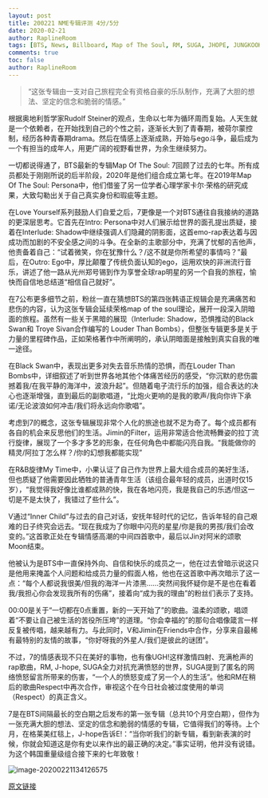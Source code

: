```yaml
---
layout: post
title: 200221 NME专辑评测 4分/5分
date: 2020-02-21
author: RaplineRoom
tags: [BTS, News, Billboard, Map of The Soul, RM, SUGA, JHOPE, JUNGKOOK, JIN, V, JIMIN, 金南俊, 闵玧其, 郑号锡, 金硕珍, 朴智旻, 金泰亨, 田柾国, 7, Album Review, NME]
comments: true
toc: false
author: RaplineRoom
---
```



> “这张专辑由一支对自己旅程完全有资格自豪的乐队制作，充满了大胆的想法、坚定的信念和脆弱的情感。”

根据奥地利哲学家Rudolf Steiner的观点，生命以七年为循环周而复始。人天生就是一个依赖者，在开始找到自己的个性之前，逐渐长大到了青春期，被荷尔蒙控制，经历各种青春期drama。然后在情感上逐渐成熟，开始与ego斗争，最后成为一个有担当的成年人，用更广阔的视野看世界，为余生继续努力。

一切都说得通了，BTS最新的专辑Map Of The Soul: 7回顾了过去的七年。所有成员都处于刚刚所说的后半阶段，2020年是他们组合成立第七年。在2019年Map Of The Soul: Persona中，他们借鉴了另一位学者心理学家卡尔·荣格的研究成果，大致勾勒出关于自己真实身份和瑕疵等主题。

在Love Yourself系列鼓励人们自爱之后，7更像是一个对BTS通往自我接纳的道路的更深层思考。它首先在Intro: Persona中对人们展示给世界的面孔提出质疑，接着在Interlude: Shadow中继续强调人们隐藏的阴影面，这首emo-rap表达着与因成功而加剧的不安全感之间的斗争。在全新的主歌部分中，充满了忧郁的吉他声，他责备着自己：“试着微笑，你在犹豫什么？/这不就是你所希望的事情吗？”最后，在Outro: Ego中，厚比颠覆了传统负面认知的ego，运用欢快的非洲流行音乐，讲述了他一路从光州郑号锡到作为享誉全球rap明星的另一个自我的旅程，愉快而自信地总结道“相信自己就好”。

在7公布更多细节之前，粉丝一直在猜想BTS的第四张韩语正规辑会是充满痛苦和悲伤的内容，认为这张专辑会延续荣格map of the soul理论，展开一段深入阴暗面的旅程。虽然有一些关于黑暗的展现（Interlude: Shadow，恐惧推动的Black Swan和 Troye Sivan合作编写的 Louder Than Bombs），但整张专辑更多是关于力量的里程碑作品，正如荣格著作中所阐明的，承认阴暗面是接触到真实自我的唯一途径。

在Black Swan中，表现出更多对失去音乐热情的恐惧，而在Louder Than Bombs中，详细叙述了听到世界各地其他个体痛苦经历的感受，“你沉默的悲伤震撼着我/在我平静的海洋中，波浪升起”。但随着电子流行乐的加强，组合表达的决心也逐渐增强，直到最后的副歌唱道，“比炮火更响的是我的歌声/我向你许下承诺/无论波浪如何冲击/我们将永远向你歌唱”。

考虑到7的概念，这张专辑展现非常个人化的旅途也就不足为奇了。每个成员都有各自的机会来反思他们的生活。Jimin的Filter，运用非常适合他流畅舞姿的拉丁流行旋律，展现了一个多才多艺的形象，在任何角色中都能闪亮自我。“我能做你的精灵/阿拉丁怎么样？/你的幻想我都能实现”

在R&B旋律My Time中，小果认证了自己作为世界上最大组合成员的美好生活，但也质疑了他需要因此牺牲的普通青年生活（该组合最年轻的成员，出道时仅15岁），“我觉得我好像比谁都成熟的快，我在各地闪亮，我是我自己的乐透/但这一切是不是太快了，我错过了些什么”。

V通过“Inner Child”与过去的自己对话，安抚年轻时代的记忆，告诉年轻的自己艰难的日子终究会远去。“现在我成为了你眼中闪亮的星星/你是我的男孩/我们会改变的。”这首歌正处在专辑情感高潮的中间四首歌中，最后以Jin对阿米的颂歌Moon结束。

他被认为是BTS中一直保持外向、自信和快乐的成员之一，他在过去曾暗示说这只是他用来掩盖个人问题和给成员力量的假面人格，他也在这首歌中再次暗示了这一点：“每个人都说我很美/但我的海洋一片漆黑……突然间我怀疑你是不是也在看着我/我担心你会发现我所有的伤痛”，接着向“成为我的理由”的粉丝们表示了支持。

00:00是关于“一切都在0点重置，新的一天开始了”的歌曲。温柔的颂歌，唱颂着“不要让自己被生活的苦役所压垮”的道理。“你会幸福的”的那句合唱像箴言一样反复被传唱，越来越有力。与此同时，V和Jimin在Friends中合作，分享来自最稀有最特别的友情的故事，“你好呀我的外星人/我们是彼此的谜团”。

不过，7的情感表现不只在美好的事物，也有像UGH!这样激情四射、充满枪声的rap歌曲，RM, J-hope, SUGA全力对抗充满愤怒的世界，SUGA提到了匿名的网络愤怒留言所带来的伤害，“一个人的愤怒变成了另一个人的生活”。他和RM在稍后的歌曲Respect中再次合作，审视这个在今日社会被过度使用的单词（Respect）的真正含义。

7是在BTS间隔最长的空白期之后发布的第一张专辑（总共10个月空白期），但作为一张充满大胆的想法、坚定的信念和脆弱的情感的专辑，它值得我们的等待。上个月，在格莱美红毯上，J-hope告诉E!：“当你听我们的新专辑，看到新表演的时候，你就会知道这是你有史以来作出的最正确的决定。”事实证明，他并没有说错。为这个韩国重量级组合接下来的七年致敬！

![image-20200221134126575](https://tva1.sinaimg.cn/large/0082zybpgy1gc8az71kc3j30u00wx4qp.jpg)



[原文链接](https://www.nme.com/reviews/bts-map-of-the-soul-7-album-review-on-2613123) 